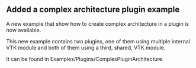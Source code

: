## Added a complex architecture plugin example

A new example that show how to create complex architecture
in a plugin is now available.

This new example contains two plugins, one of them using multiple
internal VTK module and both of them using a third, shared, VTK module.

It can be found in Examples/Plugins/ComplexPluginArchitecture.
